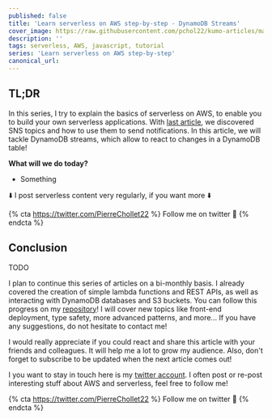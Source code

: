 ```yaml
---
published: false
title: 'Learn serverless on AWS step-by-step - DynamoDB Streams'
cover_image: https://raw.githubusercontent.com/pchol22/kumo-articles/master/blog-posts/learn-serverless/dynamodb-streams/assets/cover.png
description: ''
tags: serverless, AWS, javascript, tutorial
series: 'Learn serverless on AWS step-by-step'
canonical_url:
---
```


## TL;DR

In this series, I try to explain the basics of serverless on AWS, to enable you to build your own serverless applications. With [last article][article-sns], we discovered SNS topics and how to use them to send notifications. In this article, we will tackle DynamoDB streams, which allow to react to changes in a DynamoDB table!

**What will we do today?**

- Something

⬇️ I post serverless content very regularly, if you want more ⬇️

{% cta https://twitter.com/PierreChollet22 %} Follow me on twitter 🚀 {% endcta %}

## Conclusion

TODO

I plan to continue this series of articles on a bi-monthly basis. I already covered the creation of simple lambda functions and REST APIs, as well as interacting with DynamoDB databases and S3 buckets. You can follow this progress on my [repository][repository]! I will cover new topics like front-end deployment, type safety, more advanced patterns, and more... If you have any suggestions, do not hesitate to contact me!

I would really appreciate if you could react and share this article with your friends and colleagues. It will help me a lot to grow my audience. Also, don't forget to subscribe to be updated when the next article comes out!

I you want to stay in touch here is my [twitter account][twitter]. I often post or re-post interesting stuff about AWS and serverless, feel free to follow me!

{% cta https://twitter.com/PierreChollet22 %} Follow me on twitter 🚀 {% endcta %}

[article-sns]: TODO
[twitter]: https://twitter.com/PierreChollet22
[repository]: https://github.com/PChol22/learn-serverless
